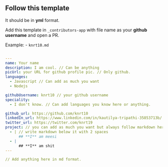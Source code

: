 ## Follow this template

It should be in **yml** format.

Add this template in `_contributors-app` with file name as your **github username** and open a PR.

Example: - `knrt10.md`

```yml

---
name: Your name
description: I am cool. // Can be anything
picUrl: your URL for github profile pic. // Only github.
languages:
  - Javascript // Can add as much you want
  - Nodejs

githubUsername: knrt10 // your github username
speciality:
  - I don't know. // Can add languages you know here or anything.

github_url: https://github.com/knrt10
linkedIn_url: https://www.linkedin.com/in/kautilya-tripathi-35853713b/
twitter_url: https://twitter.com/knrt19
project: // you can add as much you want but always follow markdown here
  - | // write markdown below it with 2 spaces
      ## **I** am meesi
  - |
      ## **I** am shit
---

// Add anything here in md format.

```
